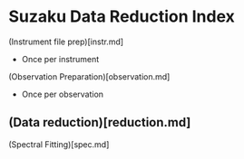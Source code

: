 # Suzaku Data Reduction Index  


(Instrument file prep)[instr.md]   
  - Once per instrument  
  
(Observation Preparation)[observation.md]  
  - Once per observation  
  
(Data reduction)[reduction.md]  
  - 
  
(Spectral Fitting)[spec.md]  